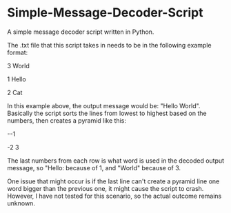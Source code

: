 # Simple-Message-Decoder-Script
A simple message decoder script written in Python.

The .txt file that this script takes in needs to be in the following example format:

3 World

1 Hello

2 Cat

In this example above, the output message would be: "Hello World".
Basically the script sorts the lines from lowest to highest based on the numbers, then creates a pyramid like this:

--1
  
-2 3
 
The last numbers from each row is what word is used in the decoded output message, so "Hello: because of 1, and "World" because of 3.

One issue that might occur is if the last line can't create a pyramid line one word bigger than the previous one, it might cause the
script to crash. However, I have not tested for this scenario, so the actual outcome remains unknown.
